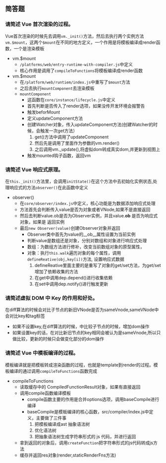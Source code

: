 ## 简答题
### 请简述 Vue 首次渲染的过程。
Vue首次渲染的时候先去调用`vm._init()`方法，然后去执行两个实例方法`vm.$mount`，这两个`$mount`在不同的地方定义，一个作用是将模板编译成render函数，一个是渲染模板
- vm.$mount
   - `/platforms/web/entry-runtime-with-compiler.js`中定义
   - 核心作用是调用了`compileToFunctions`将模板编译成render函数
- vm.$mount
   - 在`/platform/web/runtiem/index.js`中重写了`$mount`方法
   - 之后去执行`mountComponent`去渲染模板
   - `mountComponent`
     - 这函数在`core/instance/lifecycle.js`中定义
     - 首先判断是否传入了render选项，如果没传开发环境会报警告
     - 触发beforMount
     - 定义updateComponent方法
     - 创建Watcher对象，传入updateComponent方法(创建Watcher的时候，会触发一次get方法）
       1. get()方法中调用了updateComponent
       2. 然后先是调用了里面作为参数的vm.render()
       3. 之后调用vm._update(),将虚拟dom转成真实dom,并更新到视图上
     - 触发mounted钩子函数，返回vm
     
### 请简述 Vue 响应式原理。
在`this._init()`方法里，会调用`initState()`在这个方法中去初始化实例状态,处理响应式的方法`observer()`在此函数中定义
- observer()
  - 在`core/observer/index.js`中定义，核心功能是为数据添加响应式处理
  - 方法首先会判断传入value是否为对象或者VNode,如果不是直接返回
  - 然后去判断value.ob是否为Observer实例，并且value.__ob__ 是否为响应式对象，如果是 返回实例
  - 最后`new Observer(value)`创建Observer对象并返回
    - Observer类中首先为value的__ob__属性设置为当前实例
    - 判断value是数组还是对象，分别对数组和对象进行响应式处理
    - 数组：为数组方法进行修补，改变当前数组对象的原型属性，
    - 对象：执行`this.walk`遍历对象的每个属性，调用`defineReative(obj,key[i])`方法, 设置响应式数据
      1. defineReative里面主要的是重写了对象的get/set方法，为get/set增加了依赖收集的方法
      2. 在get中调用dep.depend()进行收集依赖
      3. 在set中调用dep.notify()进行触发更新
  
### 请简述虚拟 DOM 中 Key 的作用和好处。
在diff算法的时候会对比子节点的新旧VNode是否为sameVnode,sameVNode中会对比key和tag标签
- 如果不设置key,在diff算法的时候，中比较子节点的时候，增加dom操作
- 如果设置key的话，在对比新旧节点的key相同会被认为是sameVnode,所以只做比较，更新的时候只会做变化部分的dom操作
### 请简述 Vue 中模板编译的过程。
模板编译就是把模板转成渲染函数的过程，也就是template到render的过程。模板编译的通过调用`compileToFunctions`函数完成
- compileToFunctions
  - 读取缓存中的 CompiledFunctionResult对象，如果有直接返回
  - 调用compile函数编译模板
    - compile函数主要的作用是合并options选项，调用baseCompile进行编译
    - baseCompile是模板编译的核心函数，src/compiler/index.js中定义，主要做了三件事
      1. 把模板编译成ast 抽象语法树
      2. 优化语法树
      3. 把抽象语法树生成字符串形式的 js 代码，并进行返回
  - 拿到返回的对象后，调用`createFunction`把字符串形式的js代码转成js方法
  - 缓存并返回res对象(render,staticRenderFns方法)



